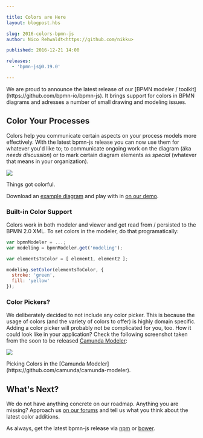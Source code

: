```yaml
---

title: Colors are Here
layout: blogpost.hbs

slug: 2016-colors-bpmn-js
author: Nico Rehwaldt<https://github.com/nikku>

published: 2016-12-21 14:00

releases:
  - 'bpmn-js@0.19.0'

---
```



<p class="introduction">
  We are proud to announce the latest release of our [BPMN modeler / toolkit](https://github.com/bpmn-io/bpmn-js).
  It brings support for colors in BPMN diagrams and adresses a number of small drawing and modeling issues.
</p>

<!-- continue -->

## Color Your Processes

Colors help you communicate certain aspects on your process models more effectively. With the latest bpmn-js release you can now use them for whatever you'd like to; to communicate ongoing work on the diagram (áka _needs discussion_) or to mark certain diagram elements as _special_ (whatever that means in your organization).

<!-- Screenshot -->
<div class="figure no-border">
  <img src="{{ assets }}/attachments/blog/2016/019-colors.png">
  <p class="caption">Things got colorful.</p>
</div>

Download an <a href="{{ assets }}/attachments/blog/2016/colors.bpmn" download>example diagram</a> and play with in [on our demo](http://demo.bpmn.io).


### Built-in Color Support

Colors work in both modeler and viewer and get read from / persisted to the BPMN 2.0 XML.
To set colors in the modeler, do that programatically:

```javascript
var bpmnModeler = ...;
var modeling = bpmnModeler.get('modeling');

var elementsToColor = [ element1, element2 ];

modeling.setColor(elementsToColor, {
  stroke: 'green',
  fill: 'yellow'
});
```


### Color Pickers?

We deliberately decided to not include any color picker. This is because the usage of colors (and the variety of colors to offer) is highly domain specific. Adding a color picker will probably not be complicated for you, too. How it could look like in your application? Check the following screenshot taken from the soon to be released [Camunda Modeler](https://github.com/camunda/camunda-modeler):

<div class="figure no-border">
  <img src="{{ assets }}/attachments/blog/2016/019-color-picker.png">
  <p class="caption">Picking Colors in the [Camunda Modeler](https://github.com/camunda/camunda-modeler).</p>
</div>


## What's Next?

We do not have anything concrete on our roadmap. Anything you are missing? Approach us [on our forums](https://forum.bpmn.io) and tell us what you think about the latest color additions.

As always, get the latest bpmn-js release via [npm](https://www.npmjs.com/package/bpmn-js) or [bower](https://github.com/bpmn-io/bower-bpmn-js).
